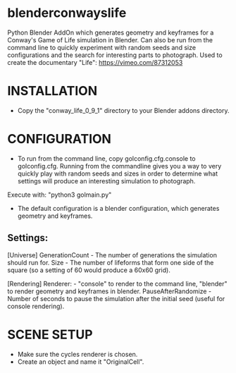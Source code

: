blenderconwayslife
==================

Python Blender AddOn which generates geometry and keyframes for a Conway's Game of Life simulation in Blender. Can also be run from the command line to quickly experiment with random seeds and size configurations and the search for interesting parts to photograph. Used to create the documentary "Life": https://vimeo.com/87312053


INSTALLATION
============
- Copy the "conway_life_0_9_1" directory to your Blender addons directory.


CONFIGURATION
=============
- To run from the command line, copy golconfig.cfg.console to golconfig.cfg.
Running from the commandline gives you a way to very quickly play with random
seeds and sizes in order to determine what settings will produce an interesting
simulation to photograph.

Execute with: "python3 golmain.py"

- The default configuration is a blender configuration, which generates geometry
and keyframes.

Settings:
---------
[Universe]
GenerationCount - The number of generations the simulation should run for.
Size - The number of lifeforms that form one side of the square (so a setting of
  60 would produce a 60x60 grid).

[Rendering]
Renderer: - "console" to render to the command line, "blender" to render
  geometry and keyframes in blender.
PauseAfterRandomize - Number of seconds to pause the simulation after the
  initial seed (useful for console rendering).


SCENE SETUP
===========
- Make sure the cycles renderer is chosen.
- Create an object and name it "OriginalCell".
